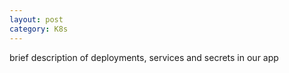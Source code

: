 ```yaml
---
layout: post
category: K8s
---
```


brief description of deployments, services and secrets in our app
